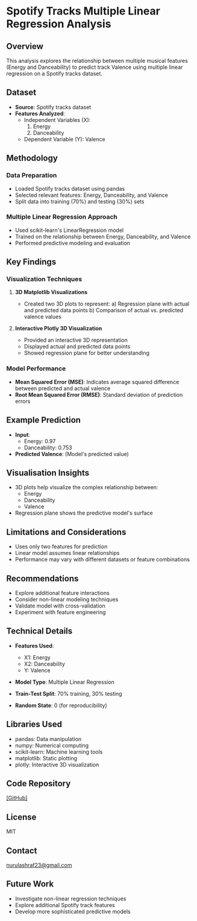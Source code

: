 # Spotify Tracks Multiple Linear Regression Analysis

## Overview
This analysis explores the relationship between multiple musical features (Energy and Danceability) to predict track Valence using multiple linear regression on a Spotify tracks dataset.

## Dataset
- **Source**: Spotify tracks dataset
- **Features Analyzed**: 
  - Independent Variables (X): 
    1. Energy
    2. Danceability
  - Dependent Variable (Y): Valence

## Methodology

### Data Preparation
- Loaded Spotify tracks dataset using pandas
- Selected relevant features: Energy, Danceability, and Valence
- Split data into training (70%) and testing (30%) sets

### Multiple Linear Regression Approach
- Used scikit-learn's LinearRegression model
- Trained on the relationship between Energy, Danceability, and Valence
- Performed predictive modeling and evaluation

## Key Findings

### Visualization Techniques
1. **3D Matplotlib Visualizations**
   - Created two 3D plots to represent:
     a) Regression plane with actual and predicted data points
     b) Comparison of actual vs. predicted valence values

2. **Interactive Plotly 3D Visualization**
   - Provided an interactive 3D representation
   - Displayed actual and predicted data points
   - Showed regression plane for better understanding

### Model Performance
- **Mean Squared Error (MSE)**: Indicates average squared difference between predicted and actual valence
- **Root Mean Squared Error (RMSE)**: Standard deviation of prediction errors

## Example Prediction
- **Input**: 
  - Energy: 0.97
  - Danceability: 0.753
- **Predicted Valence**: (Model's predicted value)

## Visualisation Insights
- 3D plots help visualize the complex relationship between:
  - Energy
  - Danceability
  - Valence
- Regression plane shows the predictive model's surface

## Limitations and Considerations
- Uses only two features for prediction
- Linear model assumes linear relationships
- Performance may vary with different datasets or feature combinations

## Recommendations
- Explore additional feature interactions
- Consider non-linear modeling techniques
- Validate model with cross-validation
- Experiment with feature engineering

## Technical Details
- **Features Used**: 
  - X1: Energy
  - X2: Danceability
  - Y: Valence

- **Model Type**: Multiple Linear Regression
- **Train-Test Split**: 70% training, 30% testing
- **Random State**: 0 (for reproducibility)

## Libraries Used
- pandas: Data manipulation
- numpy: Numerical computing
- scikit-learn: Machine learning tools
- matplotlib: Static plotting
- plotly: Interactive 3D visualization

## Code Repository
[[GitHub]](https://github.com/nurulashraf/lin-reg-spt)

## License
MIT

## Contact
nurulashraf23@gmail.com

## Future Work
- Investigate non-linear regression techniques
- Explore additional Spotify track features
- Develop more sophisticated predictive models
